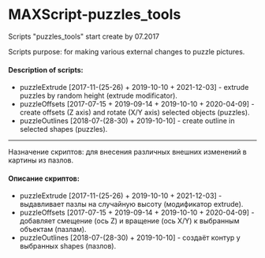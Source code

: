 # MAXScript-puzzles_tools
Scripts "puzzles_tools" start create by 07.2017

Scripts purpose: for making various external changes to puzzle pictures.

#### Description of scripts:
*   puzzleExtrude [2017-11-(25-26) + 2019-10-10 + 2021-12-03] - extrude puzzles by random height (extrude modificator). 
*   puzzleOffsets [2017-07-15 + 2019-09-14 + 2019-10-10 + 2020-04-09] - create offsets (Z axis) and rotate (X/Y axis) selected objects (puzzles).
*   puzzleOutlines [2018-07-(28-30) + 2019-10-10] - create outline in selected shapes (puzzles).

---

Назначение скриптов: для внесения различных внешних изменений в картины из пазлов.

#### Описание скриптов:
*   puzzleExtrude [2017-11-(25-26) + 2019-10-10 + 2021-12-03] - выдавливает пазлы на случайную высоту (модификатор extrude). 
*   puzzleOffsets [2017-07-15 + 2019-09-14 + 2019-10-10 + 2020-04-09] - добавляет смещение (ось Z) и вращение (ось X/Y) к выбранным объектам (пазлам).
*   puzzleOutlines [2018-07-(28-30) + 2019-10-10] - создаёт контур у выбранных shapes (пазлов).

